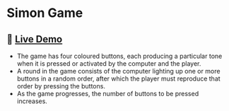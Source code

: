 # Simon Game

## 🚀 [Live Demo](https://aakashmanjrekar11.github.io/simon/)
- The game has four coloured buttons, each producing a particular tone when it is pressed or activated by the computer and the player. 
- A round in the game consists of the computer lighting up one or more buttons in a random order, after which the player must reproduce that order by pressing the buttons. 
- As the game progresses, the number of buttons to be pressed increases.
